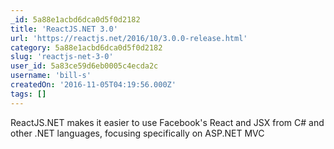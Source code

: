 ```yaml
---
_id: 5a88e1acbd6dca0d5f0d2182
title: 'ReactJS.NET 3.0'
url: 'https://reactjs.net/2016/10/3.0.0-release.html'
category: 5a88e1acbd6dca0d5f0d2182
slug: 'reactjs-net-3-0'
user_id: 5a83ce59d6eb0005c4ecda2c
username: 'bill-s'
createdOn: '2016-11-05T04:19:56.000Z'
tags: []
---
```


ReactJS.NET makes it easier to use Facebook's React and JSX from C# and other .NET languages, focusing specifically on ASP.NET MVC
